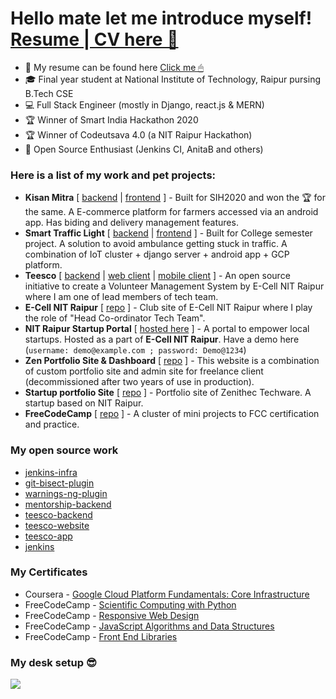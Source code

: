 # Hello mate let me introduce myself! [Resume | CV here 📁](https://docs.google.com/document/d/13jLJZmVaOoLgF61zIrtF7Yj1wDwP8RN9tVCR8It8bDU/edit?usp=sharing)

- 📁 My resume can be found here [Click me 🖱](https://docs.google.com/document/d/13jLJZmVaOoLgF61zIrtF7Yj1wDwP8RN9tVCR8It8bDU/edit?usp=sharing)
- 🎓 Final year student at National Institute of Technology, Raipur pursing B.Tech CSE
- 💻 Full Stack Engineer (mostly in Django, react.js & MERN)
- 🏆 Winner of Smart India Hackathon 2020
- 🏆 Winner of Codeutsava 4.0 (a NIT Raipur Hackathon)
- 🍧 Open Source Enthusiast (Jenkins CI, AnitaB and others)  


### Here is a list of my work and pet projects:

- **Kisan Mitra** [ [backend](https://github.com/naveennvrgup/binaries_web_codeutsava4) | [frontend](https://github.com/ethicalrushi/binaries_app_codeutsava4) ] - Built for SIH2020 and won the 🏆 for the same. A E-commerce platform for farmers accessed via an android app. Has biding and delivery management features.
- **Smart Traffic Light** [ [backend](https://github.com/naveennvrgup/smart-traffic-light) | [frontend](https://github.com/ShristiAgrawal/Smart_traffic_light) ] - Built for College semester project. A solution to avoid ambulance getting stuck in traffic. A combination of IoT cluster + django server + android app + GCP platform.
- **Teesco** [ [backend](https://github.com/naveennvrgup/teesco-backend/tree/dev) | [web client](https://github.com/naveennvrgup/teesco-website) | [mobile client](https://github.com/naveennvrgup/teesco-app) ] - An open source initiative to create a Volunteer Management System by E-Cell NIT Raipur where I am one of lead members of tech team.
- **E-Cell NIT Raipur** [ [repo](https://github.com/ECellNitrr/EcellWeb2k19) ] - Club site of E-Cell NIT Raipur where I play the role of "Head Co-ordinator Tech Team". 
- **NIT Raipur Startup Portal** [ [hosted here](https://ecell.nitrr.ac.in/startups) ] -  A portal to empower local startups. Hosted as a part of **E-Cell NIT Raipur**. Have a demo here (`username: demo@example.com ; password: Demo@1234`)
- **Zen Portfolio Site & Dashboard** [ [repo](https://github.com/naveennvrgup/zen-ca-mail) ] - This website is a combination of custom portfolio  site and admin site for freelance client (decommissioned after two years of use in production).
- **Startup portfolio Site** [ [repo](https://github.com/naveennvrgup/zenithec) ] - Portfolio site of Zenithec Techware. A startup based on NIT Raipur.
- **FreeCodeCamp** [ [repo](https://github.com/naveennvrgup/free-code-camp) ] - A cluster of mini projects to FCC certification and practice.


### My open source work
- [jenkins-infra](https://github.com/jenkins-infra/jenkins-infra/pulls?q=is%3Apr+author%3Anaveennvrgup)
- [git-bisect-plugin](https://github.com/jenkinsci/git-bisect-plugin/pulls?q=is%3Apr+author%3Anaveennvrgup)
- [warnings-ng-plugin](https://github.com/jenkinsci/warnings-ng-plugin/pulls?q=is%3Apr+author%3Anaveennvrgup)
- [mentorship-backend](https://github.com/anitab-org/mentorship-backend/pulls?q=is%3Apr+author%3Anaveennvrgup+)
- [teesco-backend](https://github.com/ECellNitrr/teesco-backend/pulls?q=is%3Apr+author%3Anaveennvrgup)
- [teesco-website](https://github.com/ECellNitrr/teesco-website/pulls?q=is%3Apr+author%3Anaveennvrgup)
- [teesco-app](https://github.com/ECellNitrr/teesco-app/pulls?q=is%3Apr+author%3Anaveennvrgup)
- [jenkins](https://github.com/jenkinsci/jenkins/pulls?q=is%3Apr+author%3Anaveennvrgup)

### My Certificates
- Coursera - [Google Cloud Platform Fundamentals: Core Infrastructure](https://coursera.org/share/2c3cfd75490bc49c1c63e3d6ca2db30b)
- FreeCodeCamp - [Scientific Computing with Python](https://www.freecodecamp.org/certification/fcc4875e22d-b42b-4889-ba8c-cfa9860187ac/scientific-computing-with-python-v7)
- FreeCodeCamp - [Responsive Web Design](https://www.freecodecamp.org/certification/fcc4875e22d-b42b-4889-ba8c-cfa9860187ac/responsive-web-design)
- FreeCodeCamp - [JavaScript Algorithms and Data Structures](https://www.freecodecamp.org/certification/fcc4875e22d-b42b-4889-ba8c-cfa9860187ac/javascript-algorithms-and-data-structures)
- FreeCodeCamp - [Front End Libraries](https://www.freecodecamp.org/certification/fcc4875e22d-b42b-4889-ba8c-cfa9860187ac/front-end-libraries)

### My desk setup 😎
<img src='pics/desk-setup.jpg'/>
